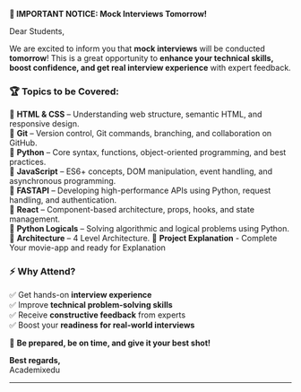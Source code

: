 
**:rocket: IMPORTANT NOTICE: Mock Interviews Tomorrow!**  

Dear Students,  

We are excited to inform you that **mock interviews** will be conducted **tomorrow**! This is a great opportunity to **enhance your technical skills, boost confidence, and get real interview experience** with expert feedback.  

### :trophy: **Topics to be Covered:**  
:small_blue_diamond: **HTML & CSS** – Understanding web structure, semantic HTML, and responsive design.  
:small_blue_diamond: **Git** – Version control, Git commands, branching, and collaboration on GitHub.  
:small_blue_diamond: **Python** – Core syntax, functions, object-oriented programming, and best practices.  
:small_blue_diamond: **JavaScript** – ES6+ concepts, DOM manipulation, event handling, and asynchronous programming.  
:small_blue_diamond: **FASTAPI** – Developing high-performance APIs using Python, request handling, and authentication.  
:small_blue_diamond: **React** – Component-based architecture, props, hooks, and state management.  
:small_blue_diamond: **Python Logicals** – Solving algorithmic and logical problems using Python.  
:small_blue_diamond: **Architecture** – 4 Level Architecture. 
:small_blue_diamond: **Project Explanation** - Complete Your movie-app and ready for Explanation

### :zap: **Why Attend?**  
:white_check_mark: Get hands-on **interview experience**  
:white_check_mark: Improve **technical problem-solving skills**  
:white_check_mark: Receive **constructive feedback** from experts  
:white_check_mark: Boost your **readiness for real-world interviews**  

:rocket: **Be prepared, be on time, and give it your best shot!**  

**Best regards,**  
Academixedu  

---
